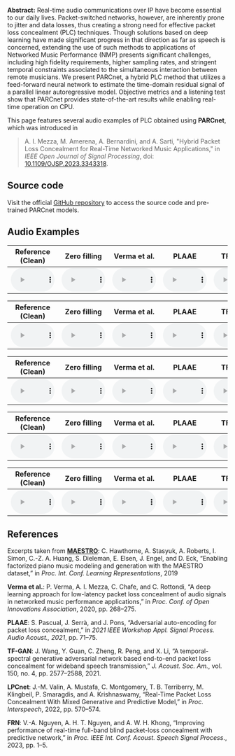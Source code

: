 __Abstract:__ Real-time audio communications over IP have become essential to our daily lives. Packet-switched networks, however, are inherently prone to jitter and data losses, thus creating a strong need for effective packet loss concealment (PLC) techniques. Though solutions based on deep learning have made significant progress in that direction as far as speech is concerned, extending the use of such methods to applications of Networked Music Performance (NMP) presents significant challenges, including high fidelity requirements, higher sampling rates, and stringent temporal constraints associated to the simultaneous interaction between remote musicians. We present PARCnet, a hybrid PLC method that utilizes a feed-forward neural network to estimate the time-domain residual signal of a parallel linear autoregressive model. Objective metrics and a listening test show that PARCnet provides state-of-the-art results while enabling real-time operation on CPU. 

This page features several audio examples of PLC obtained using __PARCnet__, which was introduced in

> A. I. Mezza, M. Amerena, A. Bernardini, and A. Sarti, "Hybrid Packet Loss Concealment for Real-Time Networked Music Applications," in *IEEE Open Journal of Signal Processing*, doi: [10.1109/OJSP.2023.3343318](https://doi.org/10.1109/OJSP.2023.3343318).

## Source code

Visit the official [GitHub repository](https://github.com/polimi-ispl/PARCnet) to access the source code and pre-trained PARCnet models.

## Audio Examples

| Reference (Clean) | Zero filling | Verma et al. | PLAAE | TF-GAN | LPCnet |  FRN  | AR(128) | PARCnet (Ours) |
| :---------------: | :----------: | :----------: | :---: | :----: | :----: | :---: | :-----: | :------------: |
| <audio controls preload="auto" style="width: 100px"><source src="audio/Reference/94.wav" type="audio/mpeg">Your browser does not support the audio element.</audio> | <audio controls preload="auto" style="width: 100px"><source src="audio/zero_filling/94.wav" type="audio/mpeg">Your browser does not support the audio element.</audio> | <audio controls preload="auto" style="width: 100px"><source src="audio/Verma/94.wav" type="audio/mpeg">Your browser does not support the audio element.</audio> | <audio controls preload="auto" style="width: 100px"><source src="audio/PLAAE/94.wav" type="audio/mpeg">Your browser does not support the audio element.</audio> | <audio controls preload="auto" style="width: 100px"><source src="audio/TFGAN/94.wav" type="audio/mpeg">Your browser does not support the audio element.</audio>| <audio controls preload="auto" style="width: 100px"><source src="audio/LPCnet/94.wav" type="audio/mpeg">Your browser does not support the audio element.</audio>|  <audio controls preload="auto" style="width: 100px"><source src="audio/FRN/94.wav" type="audio/mpeg">Your browser does not support the audio element.</audio>| <audio controls preload="auto" style="width: 100px"><source src="audio/AR_128/94.wav" type="audio/mpeg">Your browser does not support the audio element.</audio>| <audio controls preload="auto" style="width: 100px"><source src="audio/parcnet-v2/94.wav" type="audio/mpeg">Your browser does not support the audio element.</audio>|

| Reference (Clean) | Zero filling | Verma et al. | PLAAE | TF-GAN | LPCnet |  FRN  | AR(128) | PARCnet (Ours) |
| :---------------: | :----------: | :----------: | :---: | :----: | :----: | :---: | :-----: | :------------: |
| <audio controls preload="auto" style="width: 100px"><source src="audio/Reference/53.wav" type="audio/mpeg">Your browser does not support the audio element.</audio> | <audio controls preload="auto" style="width: 100px"><source src="audio/zero_filling/53.wav" type="audio/mpeg">Your browser does not support the audio element.</audio> | <audio controls preload="auto" style="width: 100px"><source src="audio/Verma/53.wav" type="audio/mpeg">Your browser does not support the audio element.</audio> | <audio controls preload="auto" style="width: 100px"><source src="audio/PLAAE/53.wav" type="audio/mpeg">Your browser does not support the audio element.</audio> | <audio controls preload="auto" style="width: 100px"><source src="audio/TFGAN/53.wav" type="audio/mpeg">Your browser does not support the audio element.</audio>| <audio controls preload="auto" style="width: 100px"><source src="audio/LPCnet/53.wav" type="audio/mpeg">Your browser does not support the audio element.</audio>| <audio controls preload="auto" style="width: 100px"><source src="audio/FRN/53.wav" type="audio/mpeg">Your browser does not support the audio element.</audio>| <audio controls preload="auto" style="width: 100px"><source src="audio/AR_128/53.wav" type="audio/mpeg">Your browser does not support the audio element.</audio>| <audio controls preload="auto" style="width: 100px"><source src="audio/parcnet-v2/53.wav" type="audio/mpeg">Your browser does not support the audio element.</audio>|

| Reference (Clean) | Zero filling | Verma et al. | PLAAE | TF-GAN | LPCnet |  FRN  | AR(128) | PARCnet (Ours) |
| :---------------: | :----------: | :----------: | :---: | :----: | :----: | :---: | :-----: | :------------: |
| <audio controls preload="auto" style="width: 100px"><source src="audio/Reference/172.wav" type="audio/mpeg">Your browser does not support the audio element.</audio> | <audio controls preload="auto" style="width: 100px"><source src="audio/zero_filling/172.wav" type="audio/mpeg">Your browser does not support the audio element.</audio> | <audio controls preload="auto" style="width: 100px"><source src="audio/Verma/172.wav" type="audio/mpeg">Your browser does not support the audio element.</audio> | <audio controls preload="auto" style="width: 100px"><source src="audio/PLAAE/172.wav" type="audio/mpeg">Your browser does not support the audio element.</audio> | <audio controls preload="auto" style="width: 100px"><source src="audio/TFGAN/172.wav" type="audio/mpeg">Your browser does not support the audio element.</audio>| <audio controls preload="auto" style="width: 100px"><source src="audio/LPCnet/172.wav" type="audio/mpeg">Your browser does not support the audio element.</audio>| <audio controls preload="auto" style="width: 100px"><source src="audio/FRN/172.wav" type="audio/mpeg">Your browser does not support the audio element.</audio>| <audio controls preload="auto" style="width: 100px"><source src="audio/AR_128/172.wav" type="audio/mpeg">Your browser does not support the audio element.</audio>| <audio controls preload="auto" style="width: 100px"><source src="audio/parcnet-v2/172.wav" type="audio/mpeg">Your browser does not support the audio element.</audio>|


| Reference (Clean) | Zero filling | Verma et al. | PLAAE | TF-GAN | LPCnet |  FRN  | AR(128) | PARCnet (Ours) |
| :---------------: | :----------: | :----------: | :---: | :----: | :----: | :---: | :-----: | :------------: |
| <audio controls preload="auto" style="width: 100px"><source src="audio/Reference/78.wav" type="audio/mpeg">Your browser does not support the audio element.</audio> | <audio controls preload="auto" style="width: 100px"><source src="audio/zero_filling/78.wav" type="audio/mpeg">Your browser does not support the audio element.</audio> | <audio controls preload="auto" style="width: 100px"><source src="audio/Verma/78.wav" type="audio/mpeg">Your browser does not support the audio element.</audio> | <audio controls preload="auto" style="width: 100px"><source src="audio/PLAAE/78.wav" type="audio/mpeg">Your browser does not support the audio element.</audio> | <audio controls preload="auto" style="width: 100px"><source src="audio/TFGAN/78.wav" type="audio/mpeg">Your browser does not support the audio element.</audio>| <audio controls preload="auto" style="width: 100px"><source src="audio/LPCnet/78.wav" type="audio/mpeg">Your browser does not support the audio element.</audio>| <audio controls preload="auto" style="width: 100px"><source src="audio/FRN/78.wav" type="audio/mpeg">Your browser does not support the audio element.</audio>| <audio controls preload="auto" style="width: 100px"><source src="audio/AR_128/78.wav" type="audio/mpeg">Your browser does not support the audio element.</audio>| <audio controls preload="auto" style="width: 100px"><source src="audio/parcnet-v2/78.wav" type="audio/mpeg">Your browser does not support the audio element.</audio>|


| Reference (Clean) | Zero filling | Verma et al. | PLAAE | TF-GAN | LPCnet |  FRN  | AR(128) | PARCnet (Ours) |
| :---------------: | :----------: | :----------: | :---: | :----: | :----: | :---: | :-----: | :------------: |
| <audio controls preload="auto" style="width: 100px"><source src="audio/Reference/135.wav" type="audio/mpeg">Your browser does not support the audio element.</audio> | <audio controls preload="auto" style="width: 100px"><source src="audio/zero_filling/135.wav" type="audio/mpeg">Your browser does not support the audio element.</audio> | <audio controls preload="auto" style="width: 100px"><source src="audio/Verma/135.wav" type="audio/mpeg">Your browser does not support the audio element.</audio> | <audio controls preload="auto" style="width: 100px"><source src="audio/PLAAE/135.wav" type="audio/mpeg">Your browser does not support the audio element.</audio> | <audio controls preload="auto" style="width: 100px"><source src="audio/TFGAN/135.wav" type="audio/mpeg">Your browser does not support the audio element.</audio>| <audio controls preload="auto" style="width: 100px"><source src="audio/LPCnet/135.wav" type="audio/mpeg">Your browser does not support the audio element.</audio>| <audio controls preload="auto" style="width: 100px"><source src="audio/FRN/135.wav" type="audio/mpeg">Your browser does not support the audio element.</audio>| <audio controls preload="auto" style="width: 100px"><source src="audio/AR_128/135.wav" type="audio/mpeg">Your browser does not support the audio element.</audio>| <audio controls preload="auto" style="width: 100px"><source src="audio/parcnet-v2/135.wav" type="audio/mpeg">Your browser does not support the audio element.</audio>|

## References
Excerpts taken from [**MAESTRO**](https://magenta.tensorflow.org/datasets/maestro): C. Hawthorne, A. Stasyuk, A. Roberts, I. Simon, C.-Z. A. Huang, S. Dieleman, E. Elsen, J. Engel, and D. Eck, “Enabling factorized piano music modeling and generation with the MAESTRO dataset,” in _Proc. Int. Conf. Learning Representations_, 2019

**Verma et al.**: P. Verma, A. I. Mezza, C. Chafe, and C. Rottondi, “A deep learning approach for low-latency packet loss concealment of audio signals in
networked music performance applications,” in _Proc. Conf. of Open Innovations Association_, 2020, pp. 268–275.

**PLAAE**: S. Pascual, J. Serrà, and J. Pons, “Adversarial auto-encoding for packet loss concealment,” in _2021 IEEE Workshop Appl. Signal Process. Audio Acoust., 2021_, pp. 71–75.

**TF-GAN**: J. Wang, Y. Guan, C. Zheng, R. Peng, and X. Li, “A temporal-spectral generative adversarial network based end-to-end packet loss concealment for wideband speech transmission,” _J. Acoust. Soc. Am._, vol. 150, no. 4, pp. 2577–2588, 2021.

**LPCnet**: J.-M. Valin, A. Mustafa, C. Montgomery, T. B. Terriberry, M. Klingbeil, P. Smaragdis, and A. Krishnaswamy, “Real-Time Packet Loss Concealment With Mixed Generative and Predictive Model,” in _Proc. Interspeech_, 2022, pp. 570–574.

**FRN**: V.-A. Nguyen, A. H. T. Nguyen, and A. W. H. Khong, “Improving performance of real-time full-band blind packet-loss concealment with predictive network,” in _Proc. IEEE Int. Conf. Acoust. Speech Signal Process_., 2023, pp. 1–5.
